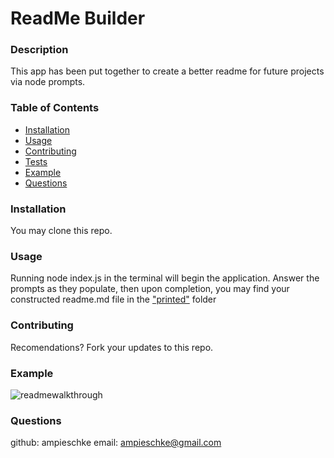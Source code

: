 
  # ReadMe Builder
  

  ### Description
  This app has been put together to create a better readme for future projects via node prompts.

  ### Table of Contents

  * [Installation](#installation)
  * [Usage](#usage)
  * [Contributing](#contributing)
  * [Tests](#tests)
  * [Example](#example)
  * [Questions](#questions)


  ### Installation
  You may clone this repo.

  ### Usage
  Running node index.js in the terminal will begin the application. Answer the prompts as they populate, then upon completion, you may find your constructed readme.md file in the ["printed"](printed) folder

  ### Contributing
  Recomendations? Fork your updates to this repo.

  ### Example
![readmewalkthrough](assets/README_Developer.gif)

  ### Questions
  github: ampieschke
  email: ampieschke@gmail.com
  
